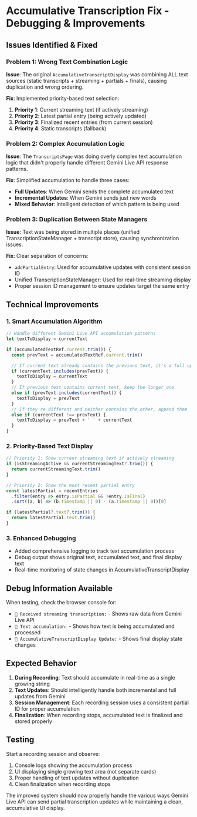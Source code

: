 # Accumulative Transcription Fix - Debugging & Improvements

## Issues Identified & Fixed

### Problem 1: Wrong Text Combination Logic

**Issue**: The original `AccumulativeTranscriptDisplay` was combining ALL text sources (static transcripts + streaming + partials + finals), causing duplication and wrong ordering.

**Fix**: Implemented priority-based text selection:

1. **Priority 1**: Current streaming text (if actively streaming)
2. **Priority 2**: Latest partial entry (being actively updated)
3. **Priority 3**: Finalized recent entries (from current session)
4. **Priority 4**: Static transcripts (fallback)

### Problem 2: Complex Accumulation Logic

**Issue**: The `TranscriptsPage` was doing overly complex text accumulation logic that didn't properly handle different Gemini Live API response patterns.

**Fix**: Simplified accumulation to handle three cases:

- **Full Updates**: When Gemini sends the complete accumulated text
- **Incremental Updates**: When Gemini sends just new words
- **Mixed Behavior**: Intelligent detection of which pattern is being used

### Problem 3: Duplication Between State Managers

**Issue**: Text was being stored in multiple places (unified TranscriptionStateManager + transcript store), causing synchronization issues.

**Fix**: Clear separation of concerns:

- `addPartialEntry`: Used for accumulative updates with consistent session ID
- Unified TranscriptionStateManager: Used for real-time streaming display
- Proper session ID management to ensure updates target the same entry

## Technical Improvements

### 1. Smart Accumulation Algorithm

```typescript
// Handle different Gemini Live API accumulation patterns
let textToDisplay = currentText

if (accumulatedTextRef.current.trim()) {
  const prevText = accumulatedTextRef.current.trim()

  // If current text already contains the previous text, it's a full update
  if (currentText.includes(prevText)) {
    textToDisplay = currentText
  }
  // If previous text contains current text, keep the longer one
  else if (prevText.includes(currentText)) {
    textToDisplay = prevText
  }
  // If they're different and neither contains the other, append them
  else if (currentText !== prevText) {
    textToDisplay = prevText + ' ' + currentText
  }
}
```

### 2. Priority-Based Text Display

```typescript
// Priority 1: Show current streaming text if actively streaming
if (isStreamingActive && currentStreamingText?.trim()) {
  return currentStreamingText.trim()
}

// Priority 2: Show the most recent partial entry
const latestPartial = recentEntries
  .filter(entry => entry.isPartial && !entry.isFinal)
  .sort((a, b) => (b.timestamp || 0) - (a.timestamp || 0))[0]

if (latestPartial?.text?.trim()) {
  return latestPartial.text.trim()
}
```

### 3. Enhanced Debugging

- Added comprehensive logging to track text accumulation process
- Debug output shows original text, accumulated text, and final display text
- Real-time monitoring of state changes in AccumulativeTranscriptDisplay

## Debug Information Available

When testing, check the browser console for:

- `📝 Received streaming transcription:` - Shows raw data from Gemini Live API
- `🔄 Text accumulation:` - Shows how text is being accumulated and processed
- `🔄 AccumulativeTranscriptDisplay Update:` - Shows final display state changes

## Expected Behavior

1. **During Recording**: Text should accumulate in real-time as a single growing string
2. **Text Updates**: Should intelligently handle both incremental and full updates from Gemini
3. **Session Management**: Each recording session uses a consistent partial ID for proper accumulation
4. **Finalization**: When recording stops, accumulated text is finalized and stored properly

## Testing

Start a recording session and observe:

1. Console logs showing the accumulation process
2. UI displaying single growing text area (not separate cards)
3. Proper handling of text updates without duplication
4. Clean finalization when recording stops

The improved system should now properly handle the various ways Gemini Live API can send partial transcription updates while maintaining a clean, accumulative UI display.
